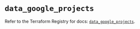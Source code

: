 # `data_google_projects`

Refer to the Terraform Registry for docs: [`data_google_projects`](https://registry.terraform.io/providers/hashicorp/google/6.49.2/docs/data-sources/projects).
